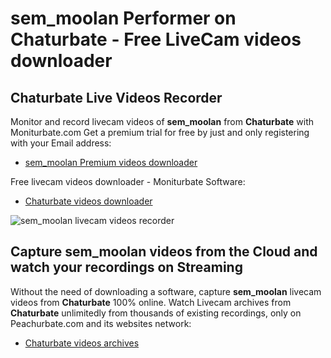 # sem_moolan Performer on Chaturbate - Free LiveCam videos downloader

## Chaturbate Live Videos Recorder

Monitor and record livecam videos of **sem_moolan** from **Chaturbate** with Moniturbate.com
Get a premium trial for free by just and only registering with your Email address:
* [sem_moolan Premium videos downloader](https://moniturbate.com/request-demo-licence-key.html)

Free livecam videos downloader - Moniturbate Software:
* [Chaturbate videos downloader](https://moniturbate.com/moniturbate-download-software.html)

![sem_moolan livecam videos recorder](https://peachurnet.com/templates/moniturbate-software.png)


## Capture sem_moolan videos from the Cloud and watch your recordings on Streaming

Without the need of downloading a software, capture **sem_moolan** livecam videos from **Chaturbate** 100% online.
Watch Livecam archives from **Chaturbate** unlimitedly from thousands of existing recordings, only on Peachurbate.com and its websites network:
* [Chaturbate videos archives](https://peachurnet.com/)